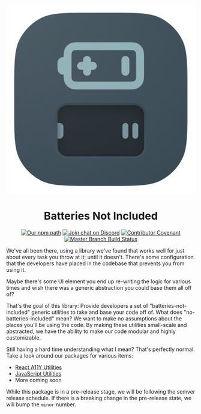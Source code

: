 <p align="center">
    <img alt="No batteries included logo" src="./logo.png"/>
</p>
<h1 align="center">
  Batteries Not Included
</h1>
<div align="center">

[![Our npm path](https://badgen.net/npm/v/batteries-not-included)](https://www.npmjs.com/package/batteries-not-included/)
[![Join chat on Discord](https://badgen.net/badge/discord/join%20chat/7289DA?icon=discord)](https://discord.gg/FMcvc6T)
[![Contributor Covenant](https://img.shields.io/badge/Contributor%20Covenant-v1.4%20adopted-ff69b4.svg)](CODE_OF_CONDUCT.md)
[![Master Branch Build Status](https://travis-ci.org/unicorn-utterances/batteries-not-included.svg?branch=master)](https://travis-ci.org/unicorn-utterances/batteries-not-included)

</div>

We've all been there, using a library we've found that works well for just about every task you throw at it; until it doesn't.
There's some configuration that the developers have placed in the codebase that prevents you from using it.

Maybe there's some UI element you end up re-writing the logic for various times and wish there was a generic abstraction you could base them all off of?

That's the goal of this library: Provide developers a set of "batteries-not-included" generic utilities to take and base your code off of. What does "no-batteries-included" mean? We want to make no assumptions about the
places you'll be using the code. By making these utilities small-scale and abstracted, we have the ability to make our code modular and highly customizable.

Still having a hard time understanding what I mean? That's perfectly normal. Take a look around our packages for various items:

- [React A11Y Utilities](./src/react/README.md)
- [JavaScript Utilities](./src/utils/README.md)
- More coming soon

While this package is in a pre-release stage, we will be following the semver
release schedule. If there is a breaking change in the pre-release state, we will bump the `minor`
number.
